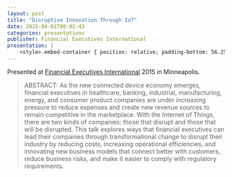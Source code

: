 ```yaml
---
layout: post
title: "Disruptive Innovation Through IoT"
date: 2015-04-01T00:02:43
categories: presentations
publisher: Financial Executives International
presentation: |
    <style>.embed-container { position: relative; padding-bottom: 56.25%; height: 0; overflow: hidden; max-width: 100%; } .embed-container iframe, .embed-container object, .embed-container embed { position: absolute; top: 0; left: 0; width: 100%; height: 100%; }</style><div class='embed-container'><iframe src='//www.slideshare.net/slideshow/embed_code/key/C55uTXHG4T8u2e' width='595' height='485' frameborder='0' marginwidth='0' marginheight='0' scrolling='no' style='border:1px solid #CCC; border-width:1px; margin-bottom:5px; max-width: 100%;' allowfullscreen> </iframe> <div style='margin-bottom:5px'> <strong> <a href='//www.slideshare.net/MarkBenson5/disruptive-innovation-through-iot' title='Disruptive Innovation Through IoT' target='_blank'>Disruptive Innovation Through IoT</a> </strong> from <strong><a target='_blank' href='//www.slideshare.net/MarkBenson5'>Mark Benson</a></strong> </div></div>
---
```


Presented at [Financial Executives International](https://www.financialexecutives.org/) 2015 in Minneapolis.

> ABSTRACT: As the new connected device economy emerges, financial executives in healthcare, banking, industrial, manufacturing, energy, and consumer product companies are under increasing pressure to reduce expenses and create new revenue sources to remain competitive in the marketplace. With the Internet of Things, there are two kinds of companies: those that disrupt and those that will be disrupted. This talk explores ways that financial executives can lead their companies through transformational change to disrupt their industry by reducing costs, increasing operational efficiencies, and innovating new business models that connect better with customers, reduce business risks, and make it easier to comply with regulatory requirements.

